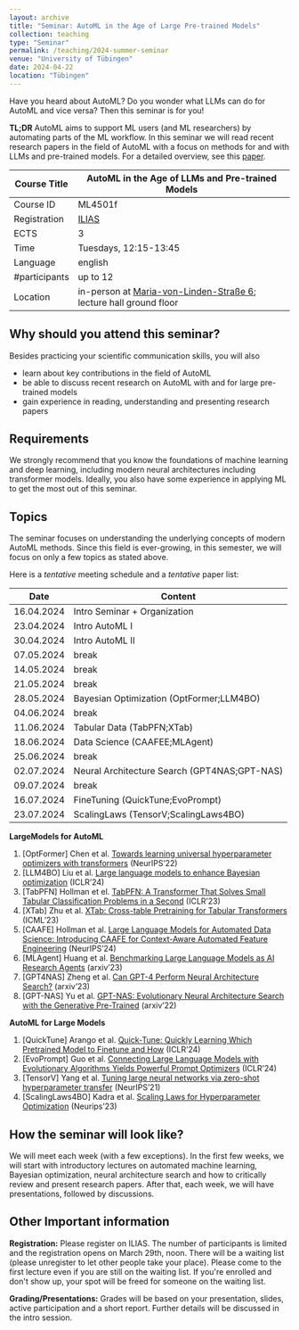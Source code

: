 ```yaml
---
layout: archive
title: "Seminar: AutoML in the Age of Large Pre-trained Models"
collection: teaching
type: "Seminar"
permalink: /teaching/2024-summer-seminar
venue: "University of Tübingen"
date: 2024-04-22
location: "Tübingen"
---
```


Have you heard about AutoML? Do you wonder what LLMs can do for AutoML and vice versa? Then this seminar is for you!

**TL;DR** AutoML aims to support ML users (and ML researchers) by 
automating parts of the ML workflow. In this seminar we will read recent
research papers in the field of AutoML with a focus on methods for and with LLMs 
and pre-trained models. For a detailed overview, see this [paper](https://arxiv.org/abs/2306.08107).


| Course Title | AutoML in the Age of LLMs and Pre-trained Models                                                                                                                                                                                    |
|--------------|-------------------------------------------------------------------------------------------------------------------------------------------------------------------------------------------------------------------------------------|
| Course ID    | ML4501f                                                                                                                                                                                                                             |
| Registration | [ILIAS](https://ovidius.uni-tuebingen.de/ilias3/goto.php?target=crs_4566638&client_id=pr02)                                                                                                                                         |
| ECTS         | 3                                                                                                                                                                                                                                   |
| Time         | Tuesdays, 12:15-13:45                                                                                                                                                                                                               |
| Language     | english                                                                                                                                                                                                                             |
| #participants | up to 12                                                                                                                                                                                                                            |
| Location     | in-person at [Maria-von-Linden-Straße 6](https://uni-tuebingen.de/einrichtungen/personalvertretungen-beratung-beauftragte/lageplaene/karte-c-sand-aussenbereiche-innenstadt/maria-von-linden-strasse-6/); lecture hall ground floor |

Why should you attend this seminar?
---
Besides practicing your scientific communication skills, you will also 
  * learn about key contributions in the field of AutoML
  * be able to discuss recent research on AutoML with and for large pre-trained models
  * gain experience in reading, understanding and presenting research papers 

Requirements
---
We strongly recommend that you know the foundations of machine learning and 
deep learning, including modern neural architectures including transformer models.
Ideally, you also have some experience in applying ML to get the most out of this seminar.

Topics
---
The seminar focuses on understanding the underlying concepts of modern
AutoML methods. Since this field is ever-growing, in this semester, 
we will focus on only a few topics as stated above.

Here is a *tentative* meeting schedule and a *tentative* paper list: 

| Date       | Content                                      |
|------------|----------------------------------------------|
| 16.04.2024 | Intro Seminar + Organization                 |
| 23.04.2024 | Intro AutoML I                               |
| 30.04.2024 | Intro AutoML II                              |
| 07.05.2024 | break                                        |
| 14.05.2024 | break                                        |
| 21.05.2024 | break                                        |
| 28.05.2024 | Bayesian Optimization (OptFormer;LLM4BO)     |
| 04.06.2024 | break                                        |
| 11.06.2024 | Tabular Data (TabPFN;XTab)                   |
| 18.06.2024 | Data Science (CAAFEE;MLAgent)                |
| 25.06.2024 | break                                        |
| 02.07.2024 | Neural Architecture Search (GPT4NAS;GPT-NAS) |
| 09.07.2024 | break                                        |
| 16.07.2024 | FineTuning (QuickTune;EvoPrompt)             |
| 23.07.2024 | ScalingLaws (TensorV;ScalingLaws4BO)         |


**LargeModels for AutoML**
1. [OptFormer] Chen et al. [Towards learning universal hyperparameter optimizers with transformers](https://papers.nips.cc/paper_files/paper/2022/hash/cf6501108fced72ee5c47e2151c4e153-Abstract-Conference.html) (NeurIPS’22)
2. [LLM4BO] Liu et al. [Large language models to enhance Bayesian optimization](https://openreview.net/forum?id=OOxotBmGol) (ICLR’24)
3. [TabPFN] Hollman et el. [TabPFN: A Transformer That Solves Small Tabular Classification Problems in a Second](https://openreview.net/forum?id=cp5PvcI6w8_) (ICLR’23)
4. [XTab] Zhu et al. [XTab: Cross-table Pretraining for Tabular Transformers](https://proceedings.mlr.press/v202/zhu23k.html) (ICML’23)
7. [CAAFE] Hollman et al. [Large Language Models for Automated Data Science: Introducing CAAFE for Context-Aware Automated Feature Engineering](https://proceedings.neurips.cc/paper_files/paper/2023/hash/8c2df4c35cdbee764ebb9e9d0acd5197-Abstract-Conference.html) (NeurIPS’24)
8. [MLAgent] Huang et al. [Benchmarking Large Language Models as AI Research Agents](https://arxiv.org/abs/2310.03302) (arxiv’23)
5. [GPT4NAS] Zheng et al. [Can GPT-4 Perform Neural Architecture Search?](https://arxiv.org/pdf/2304.10970.pdf) (arxiv’23)
6. [GPT-NAS] Yu et al. [GPT-NAS: Evolutionary Neural Architecture Search with the Generative Pre-Trained](https://arxiv.org/pdf/2305.05351.pdf) (arxiv’22)

**AutoML for Large Models**
1. [QuickTune] Arango et al. [Quick-Tune: Quickly Learning Which Pretrained Model to Finetune and How](https://openreview.net/forum?id=tqh1zdXIra) (ICLR’24)
2. [EvoPrompt] Guo et al. [Connecting Large Language Models with Evolutionary Algorithms Yields Powerful Prompt Optimizers](https://openreview.net/forum?id=ZG3RaNIsO8) (ICLR’24)
3. [TensorV] Yang et al. [Tuning large neural networks via zero-shot hyperparameter transfer](https://papers.nips.cc/paper/2021/hash/8df7c2e3c3c3be098ef7b382bd2c37ba-Abstract.html) (NeurIPS’21)
4. [ScalingLaws4BO] Kadra et al. [Scaling Laws for Hyperparameter Optimization](https://proceedings.neurips.cc/paper_files/paper/2023/file/945c781d7194ea81026148838af95af7-Paper-Conference.pdf) (Neurips’23)




How the seminar will look like?
---

We will meet each week (with a few exceptions). In the first few weeks, we will start with introductory lectures on automated machine learning, Bayesian optimization, neural architecture search and how to critically review and present research papers. After that, each week, we will have presentations, followed by discussions.

Other Important information
---

**Registration:** Please register on ILIAS. The number of participants is limited and the registration opens on March 29th, noon. 
There will be a waiting list (please unregister to let other people take your place). 
Please come to the first lecture even if you are still on the waiting list. If you're enrolled and don't show up, your spot will be freed for someone on the waiting list.

**Grading/Presentations:** Grades will be based on your presentation, slides, active participation and a short report. Further details will be discussed in the intro session.


 

